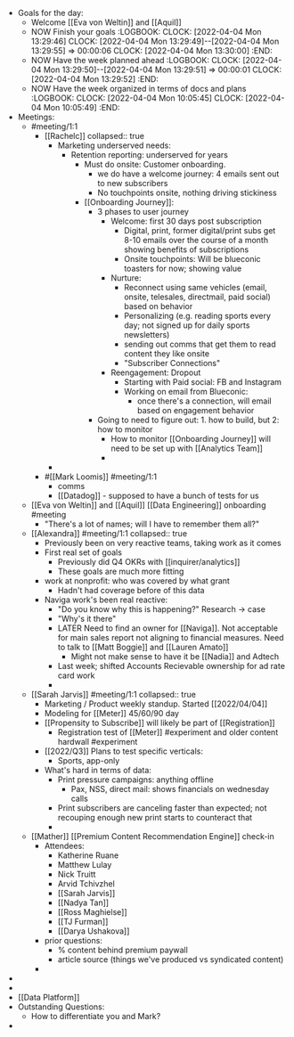 - Goals for the day:
	- Welcome [[Eva von Weltin]] and [[Aquil]]
	- NOW Finish your goals
	  :LOGBOOK:
	  CLOCK: [2022-04-04 Mon 13:29:46]
	  CLOCK: [2022-04-04 Mon 13:29:49]--[2022-04-04 Mon 13:29:55] =>  00:00:06
	  CLOCK: [2022-04-04 Mon 13:30:00]
	  :END:
	- NOW Have the week planned ahead
	  :LOGBOOK:
	  CLOCK: [2022-04-04 Mon 13:29:50]--[2022-04-04 Mon 13:29:51] =>  00:00:01
	  CLOCK: [2022-04-04 Mon 13:29:52]
	  :END:
	- NOW Have the week organized in terms of docs and plans
	  :LOGBOOK:
	  CLOCK: [2022-04-04 Mon 10:05:45]
	  CLOCK: [2022-04-04 Mon 10:05:49]
	  :END:
- Meetings:
	- #meeting/1:1
		- [[Rachelc]]
		  collapsed:: true
			- Marketing underserved needs:
				- Retention reporting: underserved for years
					- Must do onsite: Customer onboarding.
						- we do have a welcome journey: 4 emails sent out to new subscribers
						- No touchpoints onsite, nothing driving stickiness
					- [[Onboarding Journey]]:
						- 3 phases to user journey
							- Welcome: first 30 days post subscription
								- Digital, print, former digital/print subs get 8-10 emails over the course of a month showing benefits of subscriptions
								- Onsite touchpoints: Will be blueconic toasters for now; showing value
							- Nurture:
								- Reconnect using same vehicles (email, onsite, telesales, directmail, paid social) based on behavior
								- Personalizing (e.g. reading sports every day; not signed up for daily sports newsletters)
								- sending out comms that get them to read content they like onsite
								- "Subscriber Connections"
							- Reengagement: Dropout
								- Starting with Paid social: FB and Instagram
								- Working on email from Blueconic:
									- once there's a connection, will email based on engagement behavior
						- Going to need to figure out: 1. how to build, but 2: how to monitor
							- How to monitor [[Onboarding Journey]] will need to be set up with [[Analytics Team]]
							-
			-
		- #[[Mark Loomis]] #meeting/1:1
			- comms
			- [[Datadog]] - supposed to have a bunch of tests for us
	- [[Eva von Weltin]] and [[Aquil]] [[Data Engineering]] onboarding #meeting
		- "There's a lot of names; will I have to remember them all?"
	- [[Alexandra]] #meeting/1:1
	  collapsed:: true
		- Previously been on very reactive teams, taking work as it comes
		- First real set of goals
			- Previously did Q4 OKRs with [[inquirer/analytics]]
			- These goals are much more fitting
		- work at nonprofit: who was covered by what grant
			- Hadn't had coverage before of this data
		- Naviga work's been real reactive:
			- "Do you know why this is happening?" Research -> case
			- "Why's it there"
			- LATER Need to find an owner for [[Naviga]]. Not acceptable for main sales report not aligning to financial measures. Need to talk to [[Matt Boggie]] and [[Lauren Amato]]
				- Might not make sense to have it be [[Nadia]] and Adtech
			- Last week; shifted Accounts Recievable ownership for ad rate card work
			-
	- [[Sarah Jarvis]] #meeting/1:1
	  collapsed:: true
		- Marketing / Product weekly standup. Started [[2022/04/04]]
		- Modeling for [[Meter]] 45/60/90 day
		- [[Propensity to Subscribe]] will likely be part of [[Registration]]
			- Registration test of [[Meter]] #experiment and older content hardwall #experiment
		- [[2022/Q3]] Plans to test specific verticals:
			- Sports, app-only
		- What's hard in terms of data:
			- Print pressure campaigns: anything offline
				- Pax, NSS, direct mail: shows financials on wednesday calls
			- Print subscribers are canceling faster than expected; not recouping enough new print starts to counteract that
			-
	- [[Mather]] [[Premium Content Recommendation Engine]] check-in
		- Attendees:
			- Katherine Ruane
			- Matthew Lulay
			- Nick Truitt
			- Arvid Tchivzhel
			- [[Sarah Jarvis]]
			- [[Nadya Tan]]
			- [[Ross Maghielse]]
			- [[TJ Furman]]
			- [[Darya Ushakova]]
		- prior questions:
			- % content behind premium paywall
			- article source (things we've produced vs syndicated content)
		-
-
-
- [[Data Platform]]
- Outstanding Questions:
	- How to differentiate you and Mark?
-